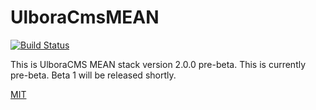 UlboraCmsMEAN
==============
[![Build Status][travis-image]][travis-url]

This is UlboraCMS MEAN stack version 2.0.0 pre-beta.
This is currently pre-beta.
Beta 1 will be released shortly.

 [MIT](LICENSE)




[travis-image]: https://img.shields.io/travis/Ulbora/ulboracms.svg?style=flat
[travis-url]: https://travis-ci.org/Ulbora/ulboracms
